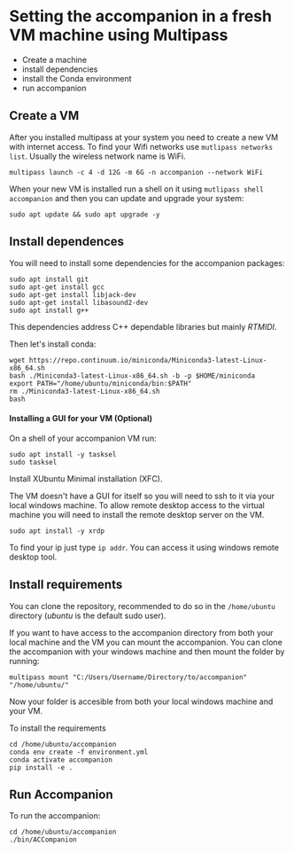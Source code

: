 # Setting the accompanion in a fresh VM machine using Multipass

- Create a machine
- install dependencies
- install the Conda environment
- run accompanion

## Create a VM

After you installed multipass at your system you need to create a new VM with internet access.
To find your Wifi networks use `mutlipass networks list`. Usually the wireless network name is WiFi.


```shell
multipass launch -c 4 -d 12G -m 6G -n accompanion --network WiFi
```

When your new VM is installed run a shell on it using `mutlipass shell accompanion` and then you can update and upgrade your system:
```shell
sudo apt update && sudo apt upgrade -y
```

## Install dependences

You will need to install some dependencies for the accompanion packages:
```shell
sudo apt install git
sudo apt-get install gcc
sudo apt-get install libjack-dev
sudo apt-get install libasound2-dev
sudo apt install g++
```
This dependencies address C++ dependable libraries but mainly _RTMIDI_.



Then let's install conda:
```shell
wget https://repo.continuum.io/miniconda/Miniconda3-latest-Linux-x86_64.sh
bash ./Miniconda3-latest-Linux-x86_64.sh -b -p $HOME/miniconda
export PATH="/home/ubuntu/miniconda/bin:$PATH"
rm ./Miniconda3-latest-Linux-x86_64.sh
bash
```

#### Installing a GUI for your VM (Optional)

On a shell of your accompanion VM run:
```shell
sudo apt install -y tasksel
sudo tasksel
```
Install XUbuntu Minimal installation (XFC).

The VM doesn't have a GUI for itself so you will need to ssh to it via your local windows machine. To allow remote desktop access to the virtual machine you will need to install the remote desktop server on the VM.
```shell
sudo apt install -y xrdp
```
To find your ip just type `ip addr`.
You can access it using windows remote desktop tool.


## Install requirements

You can clone the repository, recommended to do so in the `/home/ubuntu` directory (_ubuntu_ is the default sudo user). 

If you want to have access to the accompanion directory from both your local machine and the VM you can mount the accompanion.
You can clone the accompanion with your windows machine and then mount the folder by running:
```shell
multipass mount "C:/Users/Username/Directory/to/accompanion" "/home/ubuntu/"
```
Now your folder is accesible from both your local windows machine and your VM.


To install the requirements
```shell
cd /home/ubuntu/accompanion
conda env create -f environment.yml
conda activate accompanion
pip install -e .
```

## Run Accompanion

To run the accompanion:
```shell
cd /home/ubuntu/accompanion
./bin/ACCompanion
```